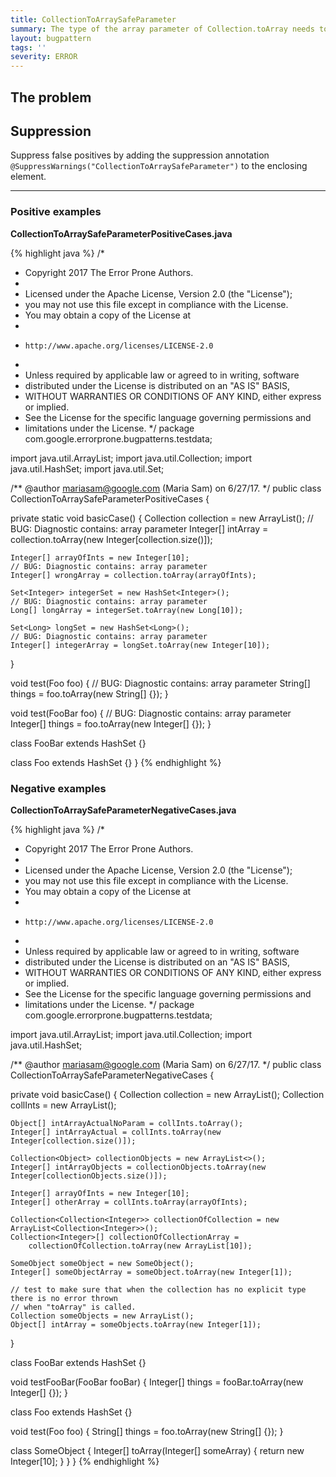 ```yaml
---
title: CollectionToArraySafeParameter
summary: The type of the array parameter of Collection.toArray needs to be compatible with the array type
layout: bugpattern
tags: ''
severity: ERROR
---
```


<!--
*** AUTO-GENERATED, DO NOT MODIFY ***
To make changes, edit the @BugPattern annotation or the explanation in docs/bugpattern.
-->


## The problem


## Suppression
Suppress false positives by adding the suppression annotation `@SuppressWarnings("CollectionToArraySafeParameter")` to the enclosing element.

----------

### Positive examples
__CollectionToArraySafeParameterPositiveCases.java__

{% highlight java %}
/*
 * Copyright 2017 The Error Prone Authors.
 *
 * Licensed under the Apache License, Version 2.0 (the "License");
 * you may not use this file except in compliance with the License.
 * You may obtain a copy of the License at
 *
 *     http://www.apache.org/licenses/LICENSE-2.0
 *
 * Unless required by applicable law or agreed to in writing, software
 * distributed under the License is distributed on an "AS IS" BASIS,
 * WITHOUT WARRANTIES OR CONDITIONS OF ANY KIND, either express or implied.
 * See the License for the specific language governing permissions and
 * limitations under the License.
 */
package com.google.errorprone.bugpatterns.testdata;

import java.util.ArrayList;
import java.util.Collection;
import java.util.HashSet;
import java.util.Set;

/** @author mariasam@google.com (Maria Sam) on 6/27/17. */
public class CollectionToArraySafeParameterPositiveCases<T> {

  private static void basicCase() {
    Collection<String> collection = new ArrayList<String>();
    // BUG: Diagnostic contains: array parameter
    Integer[] intArray = collection.toArray(new Integer[collection.size()]);

    Integer[] arrayOfInts = new Integer[10];
    // BUG: Diagnostic contains: array parameter
    Integer[] wrongArray = collection.toArray(arrayOfInts);

    Set<Integer> integerSet = new HashSet<Integer>();
    // BUG: Diagnostic contains: array parameter
    Long[] longArray = integerSet.toArray(new Long[10]);

    Set<Long> longSet = new HashSet<Long>();
    // BUG: Diagnostic contains: array parameter
    Integer[] integerArray = longSet.toArray(new Integer[10]);
  }

  void test(Foo<Integer> foo) {
    // BUG: Diagnostic contains: array parameter
    String[] things = foo.toArray(new String[] {});
  }

  void test(FooBar<Integer> foo) {
    // BUG: Diagnostic contains: array parameter
    Integer[] things = foo.toArray(new Integer[] {});
  }

  class FooBar<T> extends HashSet<String> {}

  class Foo<T> extends HashSet<T> {}
}
{% endhighlight %}

### Negative examples
__CollectionToArraySafeParameterNegativeCases.java__

{% highlight java %}
/*
 * Copyright 2017 The Error Prone Authors.
 *
 * Licensed under the Apache License, Version 2.0 (the "License");
 * you may not use this file except in compliance with the License.
 * You may obtain a copy of the License at
 *
 *     http://www.apache.org/licenses/LICENSE-2.0
 *
 * Unless required by applicable law or agreed to in writing, software
 * distributed under the License is distributed on an "AS IS" BASIS,
 * WITHOUT WARRANTIES OR CONDITIONS OF ANY KIND, either express or implied.
 * See the License for the specific language governing permissions and
 * limitations under the License.
 */
package com.google.errorprone.bugpatterns.testdata;

import java.util.ArrayList;
import java.util.Collection;
import java.util.HashSet;

/** @author mariasam@google.com (Maria Sam) on 6/27/17. */
public class CollectionToArraySafeParameterNegativeCases {

  private void basicCase() {
    Collection<String> collection = new ArrayList<String>();
    Collection<Integer> collInts = new ArrayList<Integer>();

    Object[] intArrayActualNoParam = collInts.toArray();
    Integer[] intArrayActual = collInts.toArray(new Integer[collection.size()]);

    Collection<Object> collectionObjects = new ArrayList<>();
    Integer[] intArrayObjects = collectionObjects.toArray(new Integer[collectionObjects.size()]);

    Integer[] arrayOfInts = new Integer[10];
    Integer[] otherArray = collInts.toArray(arrayOfInts);

    Collection<Collection<Integer>> collectionOfCollection = new ArrayList<Collection<Integer>>();
    Collection<Integer>[] collectionOfCollectionArray =
        collectionOfCollection.toArray(new ArrayList[10]);

    SomeObject someObject = new SomeObject();
    Integer[] someObjectArray = someObject.toArray(new Integer[1]);

    // test to make sure that when the collection has no explicit type there is no error thrown
    // when "toArray" is called.
    Collection someObjects = new ArrayList();
    Object[] intArray = someObjects.toArray(new Integer[1]);
  }

  class FooBar<T> extends HashSet<T> {}

  void testFooBar(FooBar<Integer> fooBar) {
    Integer[] things = fooBar.toArray(new Integer[] {});
  }

  class Foo<T> extends HashSet<String> {}

  void test(Foo<Integer> foo) {
    String[] things = foo.toArray(new String[] {});
  }

  class SomeObject {
    Integer[] toArray(Integer[] someArray) {
      return new Integer[10];
    }
  }
}
{% endhighlight %}

